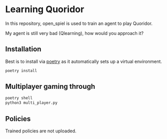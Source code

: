 # Learning Quoridor

In this repository, open_spiel is used to train an agent to play Quoridor.

My agent is still very bad (Qlearning), how would you approach it?

## Installation

Best is to install via [poetry](https://python-poetry.org/docs/) 
as it automatically sets up a virtual environment.

```bash
poetry install
```

## Multiplayer gaming through

```bash
poetry shell
python3 multi_player.py
```

## Policies

Trained policies are not uploaded.
